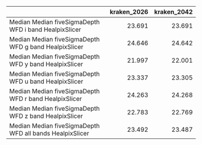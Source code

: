 |                                                          |   kraken_2026 |   kraken_2042 |
|:---------------------------------------------------------|--------------:|--------------:|
| Median Median fiveSigmaDepth WFD i band HealpixSlicer    |        23.691 |        23.691 |
| Median Median fiveSigmaDepth WFD g band HealpixSlicer    |        24.646 |        24.642 |
| Median Median fiveSigmaDepth WFD y band HealpixSlicer    |        21.997 |        22.001 |
| Median Median fiveSigmaDepth WFD u band HealpixSlicer    |        23.337 |        23.305 |
| Median Median fiveSigmaDepth WFD r band HealpixSlicer    |        24.263 |        24.268 |
| Median Median fiveSigmaDepth WFD z band HealpixSlicer    |        22.783 |        22.769 |
| Median Median fiveSigmaDepth WFD all bands HealpixSlicer |        23.492 |        23.487 |
